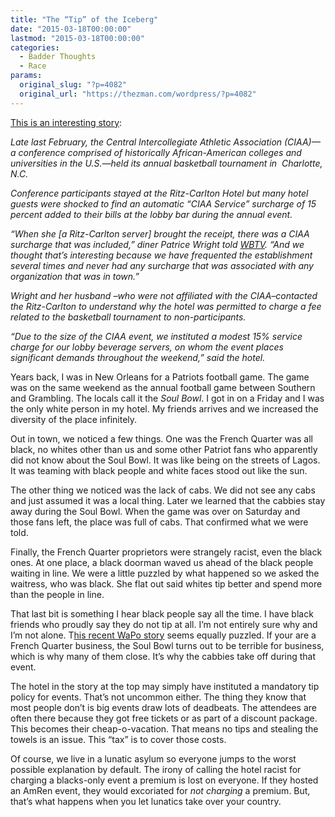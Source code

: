 ```yaml
---
title: "The “Tip” of the Iceberg"
date: "2015-03-18T00:00:00"
lastmod: "2015-03-18T00:00:00"
categories:
  - Badder Thoughts
  - Race
params:
  original_slug: "?p=4082"
  original_url: "https://thezman.com/wordpress/?p=4082"
---
```


<a
href="http://www.foxnews.com/travel/2015/03/17/ritz-carlton-accused-adding-black-surcharge-during-basketball-tournament/?intcmp=HPBucket"
rel="noopener" target="_blank">This is an interesting story</a>:

*Late last February, the Central Intercollegiate Athletic Association
(CIAA)— a conference comprised of historically African-American colleges
and universities in the U.S.—held its annual basketball tournament in 
Charlotte, N.C.*

*Conference participants stayed at the Ritz-Carlton Hotel but many hotel
guests were shocked to find an automatic “CIAA Service” surcharge of 15
percent added to their bills at the lobby bar during the annual event.*

*“When she \[a Ritz-Carlton server\] brought the receipt, there was a
CIAA surcharge that was included,” diner Patrice Wright told
[WBTV](http://www.wbtv.com/story/28244221/customers-upset-with-ritz-lobby-lounge-ciaa-service-charge).
“And we thought that’s interesting because we have frequented the
establishment several times and never had any surcharge that was
associated with any organization that was in town.”*

*Wright and her husband –who were not affiliated with the CIAA–contacted
the Ritz-Carlton to understand why the hotel was permitted to charge a
fee related to the basketball tournament to non-participants.*

*“Due to the size of the CIAA event, we instituted a modest 15% service
charge for our lobby beverage servers, on whom the event places
significant demands throughout the weekend,” said the hotel.*

Years back, I was in New Orleans for a Patriots football game. The game
was on the same weekend as the annual football game between Southern and
Grambling. The locals call it the *Soul Bowl*. I got in on a Friday and
I was the only white person in my hotel. My friends arrives and we
increased the diversity of the place infinitely.

Out in town, we noticed a few things. One was the French Quarter was all
black, no whites other than us and some other Patriot fans who
apparently did not know about the Soul Bowl. It was like being on the
streets of Lagos. It was teaming with black people and white faces stood
out like the sun.

The other thing we noticed was the lack of cabs. We did not see any cabs
and just assumed it was a local thing. Later we learned that the cabbies
stay away during the Soul Bowl. When the game was over on Saturday and
those fans left, the place was full of cabs. That confirmed what we were
told.

Finally, the French Quarter proprietors were strangely racist, even the
black ones. At one place, a black doorman waved us ahead of the black
people waiting in line. We were a little puzzled by what happened so we
asked the waitress, who was black. She flat out said whites tip better
and spend more than the people in line.

That last bit is something I hear black people say all the time. I have
black friends who proudly say they do not tip at all. I’m not entirely
sure why and I’m not alone. T<a
href="http://www.washingtonpost.com/posteverything/wp/2015/01/21/whats-behind-racial-differences-in-restaurant-tipping/"
rel="noopener" target="_blank">his recent WaPo story</a> seems equally
puzzled. If your are a French Quarter business, the Soul Bowl turns out
to be terrible for business, which is why many of them close. It’s why
the cabbies take off during that event.

The hotel in the story at the top may simply have instituted a mandatory
tip policy for events. That’s not uncommon either. The thing they know
that most people don’t is big events draw lots of deadbeats. The
attendees are often there because they got free tickets or as part of a
discount package. This becomes their cheap-o-vacation. That means no
tips and stealing the towels is an issue. This “tax” is to cover those
costs.

Of course, we live in a lunatic asylum so everyone jumps to the worst
possible explanation by default. The irony of calling the hotel racist
for charging a blacks-only event a premium is lost on everyone. If they
hosted an AmRen event, they would excoriated for *not charging* a
premium. But, that’s what happens when you let lunatics take over your
country.

 
